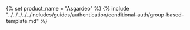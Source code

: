 {% set product_name = "Asgardeo" %}
{% include "../../../../../includes/guides/authentication/conditional-auth/group-based-template.md" %}